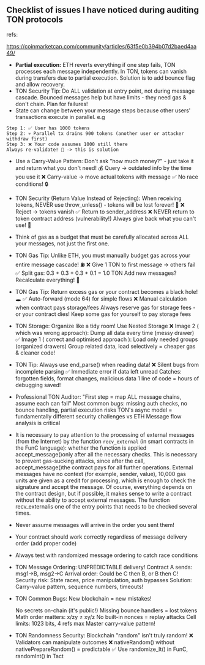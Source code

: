 ## Checklist of issues I have noticed during auditing TON protocols

refs: 

https://coinmarketcap.com/community/articles/63f5e0b394b07d2baed4aa49/

- **Partial execution:** ETH reverts everything if one step fails, TON processes each message independently. In TON, tokens can vanish during transfers due to partial execution. Solution is to add bounce flag and allow recovery.
- TON Security Tip: Do ALL validation at entry point, not during message cascade.
  Bounced messages help but have limits - they need gas & don't chain. Plan for failures! 
- State can change between your message steps because other users' transactions execute in parallel.
e.g 
````
Step 1: ✅ User has 1000 tokens
Step 2: 💀 Parallel tx drains 900 tokens (another user or attacker withdraw first)
Step 3: ❌ Your code assumes 1000 still there
Always re-validate! 🔄 -> this is solution
````
- Use a Carry-Value Pattern: Don't ask "how much money?" - just take it and return what you don't need! 💰
  Query → outdated info by the time you use it ❌
  Carry-value → move actual tokens with message ✅
  No race conditions! 🔒
  
- TON Security (Return Value Instead of Rejecting): When receiving tokens, NEVER use throw_unless() - tokens will be lost forever! 💸
  ❌ Reject → tokens vanish
  ✅ Return to sender_address
  ❌ NEVER return to token contract address (vulnerability!)
  Always give back what you can't use! 🔄
  
- Think of gas as a budget that must be carefully allocated across ALL your messages, not just the first one.
- TON Gas Tip: Unlike ETH, you must manually budget gas across your entire message cascade! ⛽
  ❌ Give 1 TON to first message → others fail
  ✅ Split gas: 0.3 + 0.3 + 0.3 + 0.1 = 1.0 TON
  Add new messages? Recalculate everything! 🔄
  
- TON Gas Tip: Return excess gas or your contract becomes a black hole! 🕳️
  ✅ Auto-forward (mode 64) for simple flows
  ❌ Manual calculation when contract pays storage/fees
  Always reserve gas for storage fees - or your contract dies! 
  Keep some gas for yourself to pay storage fees
  
- TON Storage: Organize like a tidy room! Use Nested Storage
  ❌ Image 2 ( which was wrong approach): Dump all data every time (messy drawer)
  ✅ Image 1 ( correct and optimised approach ): Load only needed groups (organized drawers)
  Group related data, load selectively = cheaper gas & cleaner code! 
  
- TON Tip: Always use end_parse() when reading data! 
  ❌ Silent bugs from incomplete parsing
  ✅ Immediate error if data left unread
  Catches: forgotten fields, format changes, malicious data
  1 line of code = hours of debugging saved! 
  
- Professional TON Auditor: "First step = map ALL message chains, assume each can fail" 
Most common bugs: missing auth checks, no bounce handling, partial execution risks
TON's async model = fundamentally different security challenges vs ETH
Message flow analysis is critical

- It is necessary to pay attention to the processing of external messages (from the Internet) by the function `recv_external` (in smart contracts in the FunC language): whether the function is applied accept_message()only after all the necessary checks. This is necessary to prevent gas-sucking attacks, since after the call, accept_message()the contract pays for all further operations. External messages have no context (for example, sender, value), 10,000 gas units are given as a credit for processing, which is enough to check the signature and accept the message. Of course, everything depends on the contract design, but if possible, it makes sense to write a contract without the ability to accept external messages. The function recv_externalis one of the entry points that needs to be checked several times.
  
- Never assume messages will arrive in the order you sent them! 
- Your contract should work correctly regardless of message delivery order (add proper code)
- Always test with randomized message ordering to catch race conditions
- TON Message Ordering: UNPREDICTABLE delivery! 
  Contract A sends: msg1→B, msg2→C
  Arrival order: Could be C then B, or B then C! 
  Security risk: State races, price manipulation, auth bypasses
  Solution: Carry-value pattern, sequence numbers, timeouts! 
  
- TON Common Bugs: New blockchain = new mistakes! 
  
  No secrets on-chain (it's public!)
  Missing bounce handlers = lost tokens
  Math order matters: x/zy ≠ xy/z
  No built-in nonces = replay attacks
  Cell limits: 1023 bits, 4 refs max
  Master carry-value pattern! 

- TON Randomness Security: Blockchain "random" isn't truly random! 
  ❌ Validators can manipulate outcomes
  ❌ nativeRandom() without nativePrepareRandom() = predictable
  ✅ Use randomize_lt() in FunC, randomInt() in Tact
